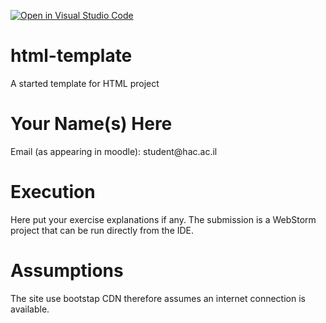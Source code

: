 [![Open in Visual Studio Code](https://classroom.github.com/assets/open-in-vscode-f059dc9a6f8d3a56e377f745f24479a46679e63a5d9fe6f495e02850cd0d8118.svg)](https://classroom.github.com/online_ide?assignment_repo_id=6098725&assignment_repo_type=AssignmentRepo)
# html-template
A started template for HTML project

<h1>Your Name(s) Here</h1>
<p>Email (as appearing in moodle): student@hac.ac.il</p>

<h1>Execution</h1>
<p>
Here put your exercise explanations if any.
The submission is a WebStorm project that can be run directly from the IDE.
</p>
<h1>Assumptions</h1>
<p>
  The site use bootstap CDN therefore assumes an internet connection is available.
</p>
